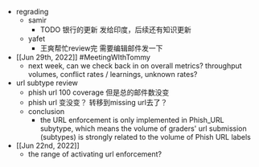 - regrading
	- samir
		- TODO 银行的更新 发给印度，后续还有知识更新
	- yafet
		- 王爽帮忙review完 需要编辑邮件发一下
- [[Jun 29th, 2022]] #MeetingWIthTommy
	- next week, can we check back in on overall metrics? throughput volumes, conflict rates / learnings, unknown rates?
- url subtype review
	- phish url 100 coverage 但是总的邮件数没变
	- phish url 变没变？ 转移到missing url去了？
	- conclusion
		- the URL enforcement is only implemented in Phish_URL subytype, which means the volume of graders' url submission (subtypes) is strongly related to the volume of Phish URL labels
- [[Jun 22nd, 2022]]
	- the range of activating url enforcement?